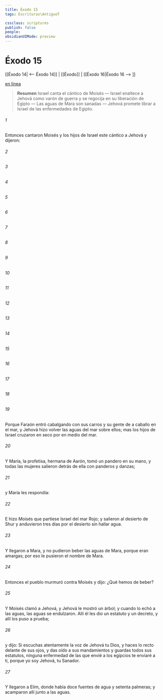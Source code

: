 ```yaml
---
title: Éxodo 15
tags: Escrituras\AntiguoT

cssclass: scriptures
publish: false
people:
obsidianUIMode: preview
---
```


# Éxodo 15
[[Éxodo 14| <-- Éxodo 14]] | [[Éxodo]] | [[Éxodo 16|Éxodo 16 --> ]]

[en línea](https://churchofjesuschrist.org/study/scriptures/ot/ex/15?lang=spa)

> __Resumen__
Israel canta el cántico de Moisés — Israel enaltece a Jehová como varón de guerra y se regocija en su liberación de Egipto — Las aguas de Mara son sanadas — Jehová promete librar a Israel de las enfermedades de Egipto.

###### 1 
Entonces cantaron Moisés y los hijos de Israel este cántico a Jehová y dijeron:

###### 2 


###### 3 


###### 4 


###### 5 


###### 6 


###### 7 


###### 8 


###### 9 


###### 10 


###### 11 


###### 12 


###### 13 


###### 14 


###### 15 


###### 16 


###### 17 


###### 18 


###### 19 
Porque Faraón entró cabalgando con sus carros y su gente de a caballo en el mar, y Jehová hizo volver las aguas del mar sobre ellos; mas los hijos de Israel cruzaron en seco por en medio del mar.

###### 20 
Y María, la profetisa, hermana de Aarón, tomó un pandero en su mano, y todas las mujeres salieron detrás de ella con panderos y danzas;

###### 21 
y María les respondía:

###### 22 
E hizo Moisés que partiese Israel del mar Rojo; y salieron al desierto de Shur y anduvieron tres días por el desierto sin hallar agua.

###### 23 
Y llegaron a Mara, y no pudieron beber las aguas de Mara, porque eran amargas; por eso le pusieron el nombre de Mara.

###### 24 
Entonces el pueblo murmuró contra Moisés y dijo: ¿Qué hemos de beber?

###### 25 
Y Moisés clamó a Jehová, y Jehová le mostró un árbol; y cuando lo echó a las aguas, las aguas se endulzaron. Allí él les dio un estatuto y un decreto, y allí los puso a prueba;

###### 26 
y dijo: Si escuchas atentamente la voz de Jehová tu Dios, y haces lo recto delante de sus ojos, y das oído a sus mandamientos y guardas todos sus estatutos, ninguna enfermedad de las que envié a los egipcios te enviaré a ti, porque yo soy Jehová, tu Sanador.

###### 27 
Y llegaron a Elim, donde había doce fuentes de agua y setenta palmeras; y acamparon allí junto a las aguas.


